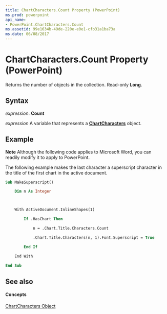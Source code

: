 ```yaml
---
title: ChartCharacters.Count Property (PowerPoint)
ms.prod: powerpoint
api_name:
- PowerPoint.ChartCharacters.Count
ms.assetid: 99e1634b-49de-220e-e0e1-cfb31a1ba73a
ms.date: 06/08/2017
---
```



# ChartCharacters.Count Property (PowerPoint)

Returns the number of objects in the collection. Read-only **Long**.


## Syntax

 _expression_. **Count**

 _expression_ A variable that represents a **[ChartCharacters](chartcharacters-object-powerpoint.md)** object.


## Example




 **Note**  Although the following code applies to Microsoft Word, you can readily modify it to apply to PowerPoint.

The following example makes the last character a superscript character in the title of the first chart in the active document.




```vb
Sub MakeSuperscript()

    Dim n As Integer



    With ActiveDocument.InlineShapes(1)

        If .HasChart Then

            n = .Chart.Title.Characters.Count

            .Chart.Title.Characters(n, 1).Font.Superscript = True

        End If

    End With

End Sub
```


## See also


#### Concepts


[ChartCharacters Object](chartcharacters-object-powerpoint.md)

